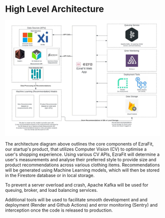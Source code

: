 # High Level Architecture

![Architecture](./architecture_diagram.jpeg)

The architecture diagram above outlines the core components of EzraFit, our startup's product, that utilizes Computer Vision (CV) to optimise a user's shopping experience. Using various CV APIs, EzraFit will determine a user's measurements and analyse their preferred style to provide size and product recommendations across various clothing items. Recommendations will be generated using Machine Learning models, which will then be stored in the Firestore database or in local storage.

To prevent a server overload and crash, Apache Kafka will be used for queuing, broker, and load balancing services. 

Additional tools will be used to facilitate smooth development and and deployment (Render and Github Actions) and error monitoring  (Sentry) and interception once the code is released to production. 